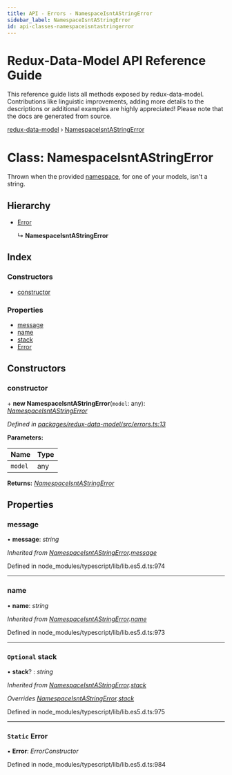 ```yaml
---
title: API - Errors - NamespaceIsntAStringError
sidebar_label: NamespaceIsntAStringError
id: api-classes-namespaceisntastringerror
---
```


# Redux-Data-Model API Reference Guide

This reference guide lists all methods exposed by redux-data-model. Contributions like linguistic improvements, adding
more details to the descriptions or additional examples are highly appreciated! Please note that the docs are
generated from source.

[redux-data-model](../README.md) › [NamespaceIsntAStringError](namespaceisntastringerror.md)

# Class: NamespaceIsntAStringError

Thrown when the provided [namespace](../interfaces/modeloptions.md#namespace), for one of your models, isn't a string.

## Hierarchy

* [Error](namespaceisntastringerror.md#static-error)

  ↳ **NamespaceIsntAStringError**

## Index

### Constructors

* [constructor](namespaceisntastringerror.md#constructor)

### Properties

* [message](namespaceisntastringerror.md#message)
* [name](namespaceisntastringerror.md#name)
* [stack](namespaceisntastringerror.md#optional-stack)
* [Error](namespaceisntastringerror.md#static-error)

## Constructors

###  constructor

\+ **new NamespaceIsntAStringError**(`model`: any): *[NamespaceIsntAStringError](namespaceisntastringerror.md)*

*Defined in [packages/redux-data-model/src/errors.ts:13](https://github.com/kayak/redux-data-model/blob/8317b28/packages/redux-data-model/src/errors.ts#L13)*

**Parameters:**

Name | Type |
------ | ------ |
`model` | any |

**Returns:** *[NamespaceIsntAStringError](namespaceisntastringerror.md)*

## Properties

###  message

• **message**: *string*

*Inherited from [NamespaceIsntAStringError](namespaceisntastringerror.md).[message](namespaceisntastringerror.md#message)*

Defined in node_modules/typescript/lib/lib.es5.d.ts:974

___

###  name

• **name**: *string*

*Inherited from [NamespaceIsntAStringError](namespaceisntastringerror.md).[name](namespaceisntastringerror.md#name)*

Defined in node_modules/typescript/lib/lib.es5.d.ts:973

___

### `Optional` stack

• **stack**? : *string*

*Inherited from [NamespaceIsntAStringError](namespaceisntastringerror.md).[stack](namespaceisntastringerror.md#optional-stack)*

*Overrides [NamespaceIsntAStringError](namespaceisntastringerror.md).[stack](namespaceisntastringerror.md#optional-stack)*

Defined in node_modules/typescript/lib/lib.es5.d.ts:975

___

### `Static` Error

▪ **Error**: *ErrorConstructor*

Defined in node_modules/typescript/lib/lib.es5.d.ts:984
